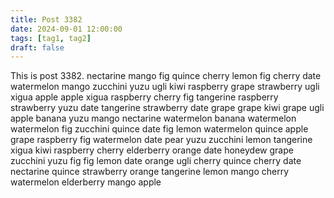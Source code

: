 ```yaml
---
title: Post 3382
date: 2024-09-01 12:00:00
tags: [tag1, tag2]
draft: false
---
```

This is post 3382.
nectarine
mango
fig
quince
cherry
lemon
fig
cherry
date
watermelon
mango
zucchini
yuzu
ugli
kiwi
raspberry
grape
strawberry
ugli
xigua
apple
apple
xigua
raspberry
cherry
fig
tangerine
raspberry
strawberry
yuzu
date
tangerine
strawberry
date
grape
grape
kiwi
grape
ugli
apple
banana
yuzu
mango
nectarine
watermelon
banana
watermelon
watermelon
fig
zucchini
quince
date
fig
lemon
watermelon
quince
apple
grape
raspberry
fig
watermelon
date
pear
yuzu
zucchini
lemon
tangerine
xigua
kiwi
raspberry
cherry
elderberry
orange
date
honeydew
grape
zucchini
yuzu
fig
fig
lemon
date
orange
ugli
cherry
quince
cherry
date
nectarine
quince
strawberry
orange
tangerine
lemon
mango
cherry
watermelon
elderberry
mango
apple

